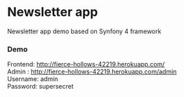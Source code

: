 # Newsletter app

Newsletter app demo based on Synfony 4 framework

### Demo

Frontend: http://fierce-hollows-42219.herokuapp.com/  
Admin : http://fierce-hollows-42219.herokuapp.com/admin  
Username: admin  
Password: supersecret
